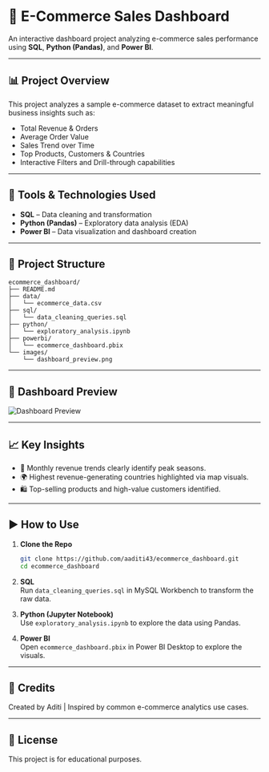 
# 🛒 E-Commerce Sales Dashboard

An interactive dashboard project analyzing e-commerce sales performance using **SQL**, **Python (Pandas)**, and **Power BI**.

---

## 📊 Project Overview

This project analyzes a sample e-commerce dataset to extract meaningful business insights such as:

- Total Revenue & Orders
- Average Order Value
- Sales Trend over Time
- Top Products, Customers & Countries
- Interactive Filters and Drill-through capabilities

---

## 🧰 Tools & Technologies Used

- **SQL** – Data cleaning and transformation
- **Python (Pandas)** – Exploratory data analysis (EDA)
- **Power BI** – Data visualization and dashboard creation

---

## 📁 Project Structure

```
ecommerce_dashboard/
├── README.md
├── data/
│   └── ecommerce_data.csv
├── sql/
│   └── data_cleaning_queries.sql
├── python/
│   └── exploratory_analysis.ipynb
├── powerbi/
│   └── ecommerce_dashboard.pbix
└── images/
    └── dashboard_preview.png
```

---

## 📸 Dashboard Preview

![Dashboard Preview](images/dashboard_preview.png)

---

## 📈 Key Insights

- 📅 Monthly revenue trends clearly identify peak seasons.
- 🌍 Highest revenue-generating countries highlighted via map visuals.
- 🛍 Top-selling products and high-value customers identified.

---

## ▶️ How to Use

1. **Clone the Repo**  
   ```bash
   git clone https://github.com/aaditi43/ecommerce_dashboard.git
   cd ecommerce_dashboard
   ```

2. **SQL**  
   Run `data_cleaning_queries.sql` in MySQL Workbench to transform the raw data.

3. **Python (Jupyter Notebook)**  
   Use `exploratory_analysis.ipynb` to explore the data using Pandas.

4. **Power BI**  
   Open `ecommerce_dashboard.pbix` in Power BI Desktop to explore the visuals.

---

## 📌 Credits

Created by Aditi | Inspired by common e-commerce analytics use cases.

---

## 📜 License

This project is for educational purposes.
